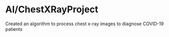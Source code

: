 # AI/ChestXRayProject
Created an algorithm to process chest x-ray images to diagnose COVID-19 patients 
